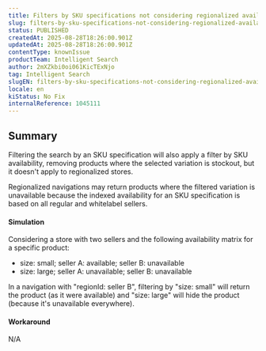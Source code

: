 ```yaml
---
title: Filters by SKU specifications not considering regionalized availability
slug: filters-by-sku-specifications-not-considering-regionalized-availability
status: PUBLISHED
createdAt: 2025-08-28T18:26:00.901Z
updatedAt: 2025-08-28T18:26:00.901Z
contentType: knownIssue
productTeam: Intelligent Search
author: 2mXZkbi0oi061KicTExNjo
tag: Intelligent Search
slugEN: filters-by-sku-specifications-not-considering-regionalized-availability
locale: en
kiStatus: No Fix
internalReference: 1045111
---
```


## Summary


Filtering the search by an SKU specification will also apply a filter by SKU availability, removing products where the selected variation is stockout, but it doesn't apply to regionalized stores.

Regionalized navigations may return products where the filtered variation is unavailable because the indexed availability for an SKU specification is based on all regular and whitelabel sellers.


#### Simulation


Considering a store with two sellers and the following availability matrix for a specific product:

- size: small; seller A: available; seller B: unavailable
- size: large; seller A: unavailable; seller B: unavailable

In a navigation with "regionId: seller B", filtering by "size: small" will return the product (as it were available) and "size: large" will hide the product (because it's unavailable everywhere).


#### Workaround


N/A


